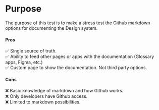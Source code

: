 # Purpose
The purpose of this test is to make a stress test the Github markdown options for documenting the Design system.

#### Pros
✅ Single source of truth.\
✅ Ability to feed other pages or apps with the documentation (Glossary apps, Figma, etc.)\
✅ Custom page to show the documentation. Not third party options.

#### Cons
❌ Basic knowledge of markdown and how Github works.\
❌ Only developers have Github access.\
❌ Limited to markdown possibilities.

